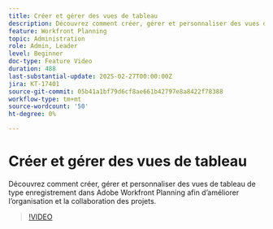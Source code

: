 ```yaml
---
title: Créer et gérer des vues de tableau
description: Découvrez comment créer, gérer et personnaliser des vues de tableau de type enregistrement dans Adobe Workfront Planning afin d’améliorer l’organisation et la collaboration des projets.
feature: Workfront Planning
topic: Administration
role: Admin, Leader
level: Beginner
doc-type: Feature Video
duration: 488
last-substantial-update: 2025-02-27T00:00:00Z
jira: KT-17401
source-git-commit: 05b41a1bf79d6cf8ae661b42797e8a8422f78388
workflow-type: tm+mt
source-wordcount: '50'
ht-degree: 0%

---
```



# Créer et gérer des vues de tableau

Découvrez comment créer, gérer et personnaliser des vues de tableau de type enregistrement dans Adobe Workfront Planning afin d’améliorer l’organisation et la collaboration des projets.

>[!VIDEO](https://video.tv.adobe.com/v/3448000/?learn=on&enablevpops)
